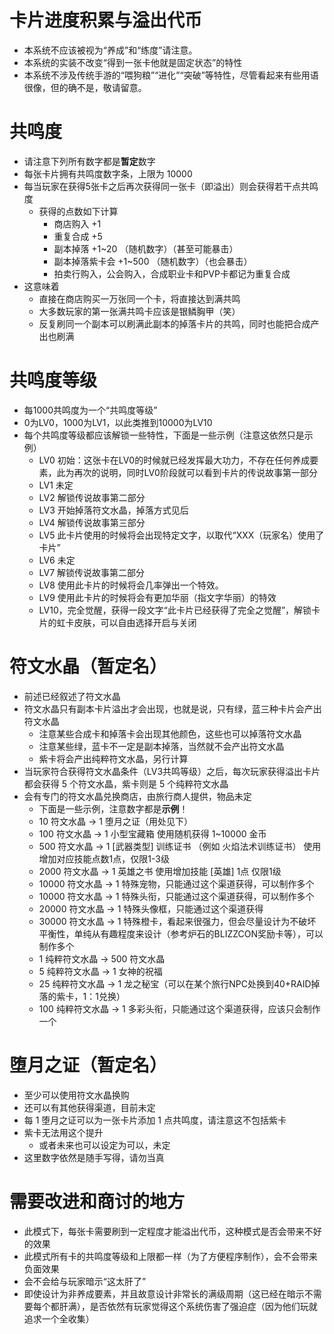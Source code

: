 # 卡片进度积累与溢出代币

- 本系统不应该被视为“养成”和“练度”请注意。
- 本系统的实装不改变“得到一张卡他就是固定状态”的特性
- 本系统不涉及传统手游的“喂狗粮”“进化”“突破”等特性，尽管看起来有些用语很像，但的确不是，敬请留意。

# 共鸣度

- 请注意下列所有数字都是**暂定**数字
- 每张卡片拥有共鸣度数字条，上限为 10000
- 每当玩家在获得5张卡之后再次获得同一张卡（即溢出）则会获得若干点共鸣度
	- 获得的点数如下计算
		- 商店购入 +1
		- 重复合成 +5
		- 副本掉落 +1~20 （随机数字）（甚至可能暴击）
		- 副本掉落紫卡会 +1~500 （随机数字）（也会暴击）
		- 拍卖行购入，公会购入，合成职业卡和PVP卡都记为重复合成
- 这意味着
	- 直接在商店购买一万张同一个卡，将直接达到满共鸣
	- 大多数玩家的第一张满共鸣卡应该是银鳞胸甲（笑）
	- 反复刷同一个副本可以刷满此副本的掉落卡片的共鸣，同时也能把合成产出也刷满

# 共鸣度等级

- 每1000共鸣度为一个“共鸣度等级”
- 0为LV0，1000为LV1，以此类推到10000为LV10
- 每个共鸣度等级都应该解锁一些特性，下面是一些示例（注意这依然只是示例）
	- LV0 初始：这张卡在LV0的时候就已经发挥最大功力，不存在任何养成要素，此为再次的说明，同时LV0阶段就可以看到卡片的传说故事第一部分
	- LV1 未定
	- LV2 解锁传说故事第二部分
	- LV3 开始掉落符文水晶，掉落方式见后
	- LV4 解锁传说故事第三部分
	- LV5 此卡片使用的时候将会出现特定文字，以取代“XXX（玩家名）使用了卡片”
	- LV6 未定
	- LV7 解锁传说故事第二部分
	- LV8 使用此卡片的时候将会几率弹出一个特效。
	- LV9 使用此卡片的时候将会有更加华丽（指文字华丽）的特效
	- LV10，完全觉醒，获得一段文字“此卡片已经获得了完全之觉醒”，解锁卡片的虹卡皮肤，可以自由选择开启与关闭

# 符文水晶（暂定名）

- 前述已经叙述了符文水晶
- 符文水晶只有副本卡片溢出才会出现，也就是说，只有绿，蓝三种卡片会产出符文水晶
	- 注意某些合成卡和掉落卡会出现其他颜色，这些也可以掉落符文水晶
	- 注意某些绿，蓝卡不一定是副本掉落，当然就不会产出符文水晶
	- 紫卡将会产出纯粹符文水晶，另行计算
- 当玩家符合获得符文水晶条件（LV3共鸣等级）之后，每次玩家获得溢出卡片都会获得 5 个符文水晶，紫卡则是 5 个纯粹符文水晶
- 会有专门的符文水晶兑换商店，由旅行商人提供，物品未定
	- 下面是一些示例，注意数字都是**示例**！
	- 10 符文水晶 -> 1 堕月之证（用处见下）
	- 100 符文水晶 -> 1 小型宝藏箱 使用随机获得 1~10000 金币
	- 500 符文水晶 -> 1 [武器类型] 训练证书 （例如  火焰法术训练证书）  使用增加对应技能点数1点，仅限1-3级
	- 2000 符文水晶 -> 1 英雄之书 使用增加技能 [英雄] 1点 仅限1级
	- 10000 符文水晶 -> 1 特殊宠物，只能通过这个渠道获得，可以制作多个
	- 10000 符文水晶 -> 1 特殊头衔，只能通过这个渠道获得，可以制作多个
	- 20000 符文水晶 -> 1 特殊头像框，只能通过这个渠道获得
	- 30000 符文水晶 -> 1 特殊橙卡，看起来很强力，但会尽量设计为不破坏平衡性，单纯从有趣程度来设计（参考炉石的BLIZZCON奖励卡等），可以制作多个
	- 1 纯粹符文水晶 -> 500 符文水晶
	- 5 纯粹符文水晶 -> 1 女神的祝福
	- 25 纯粹符文水晶 -> 1 龙之秘宝（可以在某个旅行NPC处换到40+RAID掉落的紫卡，1：1兑换）
	- 100 纯粹符文水晶 -> 1 多彩头衔，只能通过这个渠道获得，应该只会制作一个

# 堕月之证（暂定名）

- 至少可以使用符文水晶换购
- 还可以有其他获得渠道，目前未定
- 每 1 堕月之证可以为一张卡片添加 1 点共鸣度，请注意这不包括紫卡
- 紫卡无法用这个提升
	- 或者未来也可以设定为可以，未定
- 这里数字依然是随手写得，请勿当真

# 需要改进和商讨的地方

- 此模式下，每张卡需要刷到一定程度才能溢出代币，这种模式是否会带来不好的效果
- 此模式所有卡的共鸣度等级和上限都一样（为了方便程序制作），会不会带来负面效果
- 会不会给与玩家暗示“这太肝了”
- 即使设计为非养成要素，并且故意设计非常长的满级周期（这已经在暗示不需要每个都肝满），是否依然有玩家觉得这个系统伤害了强迫症（因为他们玩就追求一个全收集）



